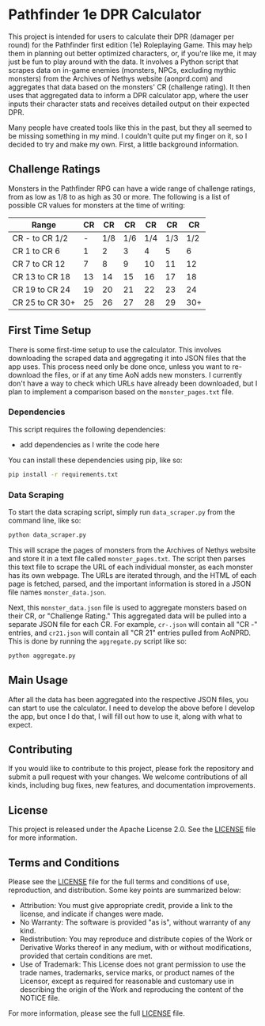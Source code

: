 # Pathfinder 1e DPR Calculator

This project is intended for users to calculate their DPR (damager per round) for the Pathfinder first edition (1e) Roleplaying Game. This may help them in planning out better optimized characters, or, if you're like me, it may just be fun to play around with the data. It involves a Python script that scrapes data on in-game enemies (monsters, NPCs, excluding mythic monsters) from the Archives of Nethys website (aonprd.com) and aggregates that data based on the monsters' CR (challenge rating). It then uses that aggregated data to inform a DPR calculator app, where the user inputs their character stats and receives detailed output on their expected DPR.

Many people have created tools like this in the past, but they all seemed to be missing something in my mind. I couldn't quite put my finger on it, so I decided to try and make my own. First, a little background information.

## Challenge Ratings

Monsters in the Pathfinder RPG can have a wide range of challenge ratings, from as low as 1/8 to as high as 30 or more. The following is a list of possible CR values for monsters at the time of writing:

| Range          | CR   | CR   | CR   | CR   | CR   | CR   |
| ---            | ---  | ---  | ---  | ---  | ---  | ---  |
| CR - to CR 1/2 | -    | 1/8  | 1/6  | 1/4  | 1/3  | 1/2  |
| CR 1 to CR 6   | 1    | 2    | 3    | 4    | 5    | 6    |
| CR 7 to CR 12  | 7    | 8    | 9    | 10   | 11   | 12   |
| CR 13 to CR 18 | 13   | 14   | 15   | 16   | 17   | 18   |
| CR 19 to CR 24 | 19   | 20   | 21   | 22   | 23   | 24   |
| CR 25 to CR 30+ | 25   | 26   | 27   | 28   | 29   | 30+   |

## First Time Setup

There is some first-time setup to use the calculator. This involves downloading the scraped data and aggregating it into JSON files that the app uses. This process need only be done once, unless you want to re-download the files, or if at any time AoN adds new monsters. I currently don't have a way to check which URLs have already been downloaded, but I plan to implement a comparison based on the `monster_pages.txt` file.

### Dependencies

This script requires the following dependencies:

- add dependencies as I write the code here

You can install these dependencies using pip, like so:

```bash
pip install -r requirements.txt
```

### Data Scraping

To start the data scraping script, simply run `data_scraper.py` from the command line, like so:

```bash
python data_scraper.py
```

This will scrape the pages of monsters from the Archives of Nethys website and store it in a text file called `monster_pages.txt`. The script then parses this text file to scrape the URL of each individual monster, as each monster has its own webpage. The URLs are iterated through, and the HTML of each page is fetched, parsed, and the important information is stored in a JSON file names `monster_data.json`.

Next, this `monster_data.json` file is used to aggregate monsters based on their CR, or "Challenge Rating." This aggregated data will be pulled into a separate JSON file for each CR. For example, `cr-.json` will contain all "CR -" entries, and `cr21.json` will contain all "CR 21" entries pulled from AoNPRD. This is done by running the `aggregate.py` script like so:

```bash
python aggregate.py
```

## Main Usage

After all the data has been aggregated into the respective JSON files, you can start to use the calculator. I need to develop the above before I develop the app, but once I do that, I will fill out how to use it, along with what to expect.

## Contributing

If you would like to contribute to this project, please fork the repository and submit a pull request with your changes. We welcome contributions of all kinds, including bug fixes, new features, and documentation improvements.

## License

This project is released under the Apache License 2.0. See the [LICENSE](./LICENSE) file for more information.

## Terms and Conditions

Please see the [LICENSE](./LICENSE) file for the full terms and conditions of use, reproduction, and distribution. Some key points are summarized below:

- Attribution: You must give appropriate credit, provide a link to the license, and indicate if changes were made.
- No Warranty: The software is provided "as is", without warranty of any kind.
- Redistribution: You may reproduce and distribute copies of the Work or Derivative Works thereof in any medium, with or without modifications, provided that certain conditions are met.
- Use of Trademark: This License does not grant permission to use the trade names, trademarks, service marks, or product names of the Licensor, except as required for reasonable and customary use in describing the origin of the Work and reproducing the content of the NOTICE file.

For more information, please see the full [LICENSE](./LICENSE) file.
